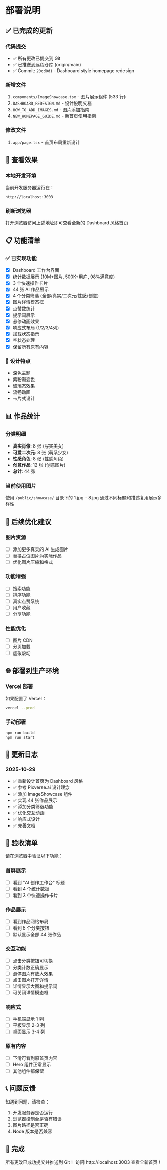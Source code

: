 # 部署说明

## ✅ 已完成的更新

### 代码提交
- ✅ 所有更改已提交到 Git
- ✅ 已推送到远程仓库 (origin/main)
- ✅ Commit: `20cd0d1` - Dashboard style homepage redesign

### 新增文件
1. `components/ImageShowcase.tsx` - 图片展示组件 (533 行)
2. `DASHBOARD_REDESIGN.md` - 设计说明文档
3. `HOW_TO_ADD_IMAGES.md` - 图片添加指南
4. `NEW_HOMEPAGE_GUIDE.md` - 新首页使用指南

### 修改文件
1. `app/page.tsx` - 首页布局重新设计

## 🚀 查看效果

### 本地开发环境
当前开发服务器运行在：
```
http://localhost:3003
```

### 刷新浏览器
打开浏览器访问上述地址即可查看全新的 Dashboard 风格首页

## 📋 功能清单

### ✅ 已实现功能
- [x] Dashboard 工作台界面
- [x] 统计数据展示 (10M+图片, 500K+用户, 98%满意度)
- [x] 3 个快速操作卡片
- [x] 44 张 AI 作品展示
- [x] 4 个分类筛选 (全部/真实/二次元/性感/创意)
- [x] 图片详情模态框
- [x] 点赞数统计
- [x] 提示词展示
- [x] 悬停动画效果
- [x] 响应式布局 (1/2/3/4列)
- [x] 加载状态指示
- [x] 空状态处理
- [x] 保留所有原有内容

### 🎨 设计特点
- 深色主题
- 紫粉渐变色
- 玻璃态效果
- 流畅动画
- 卡片式设计

## 📊 作品统计

### 分类明细
- **真实肖像**: 8 张 (写实美女)
- **可爱二次元**: 8 张 (萌系少女)
- **性感角色**: 8 张 (性感角色)
- **创意作品**: 12 张 (创意图片)
- **总计**: 44 张

### 当前使用图片
使用 `/public/showcase/` 目录下的 1.jpg - 8.jpg
通过不同标题和描述复用展示多样性

## 🔄 后续优化建议

### 图片资源
- [ ] 添加更多真实的 AI 生成图片
- [ ] 替换占位图片为实际作品
- [ ] 优化图片压缩和格式

### 功能增强
- [ ] 搜索功能
- [ ] 排序功能
- [ ] 真实点赞系统
- [ ] 用户收藏
- [ ] 分享功能

### 性能优化
- [ ] 图片 CDN
- [ ] 分页加载
- [ ] 虚拟滚动

## 🌐 部署到生产环境

### Vercel 部署
如果配置了 Vercel：
```bash
vercel --prod
```

### 手动部署
```bash
npm run build
npm run start
```

## 📝 更新日志

### 2025-10-29
- ✅ 重新设计首页为 Dashboard 风格
- ✅ 参考 Pixverse.ai 设计理念
- ✅ 添加 ImageShowcase 组件
- ✅ 实现 44 张作品展示
- ✅ 添加分类筛选功能
- ✅ 优化交互动画
- ✅ 响应式设计
- ✅ 完善文档

## 🎯 验收清单

请在浏览器中验证以下功能：

### 首屏展示
- [ ] 看到 "AI 创作工作台" 标题
- [ ] 看到 4 个统计数据
- [ ] 看到 3 个快速操作卡片

### 作品展示
- [ ] 看到作品网格布局
- [ ] 看到 5 个分类按钮
- [ ] 默认显示全部 44 张作品

### 交互功能
- [ ] 点击分类按钮可切换
- [ ] 分类计数正确显示
- [ ] 悬停图片有放大效果
- [ ] 点击图片打开详情
- [ ] 详情显示大图和提示词
- [ ] 可关闭详情模态框

### 响应式
- [ ] 手机端显示 1 列
- [ ] 平板显示 2-3 列
- [ ] 桌面显示 3-4 列

### 原有内容
- [ ] 下滑可看到原首页内容
- [ ] Hero 组件正常显示
- [ ] 其他组件都保留

## 📞 问题反馈

如遇到问题，请检查：
1. 开发服务器是否运行
2. 浏览器控制台是否有错误
3. 图片路径是否正确
4. Node 版本是否兼容

## 🎉 完成

所有更改已成功提交并推送到 Git！
访问 http://localhost:3003 查看全新首页！

